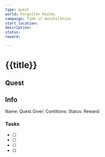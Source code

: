```yaml
---
type: quest
world: Forgotten Realms
campaign: Tomb of Annihilation
start_location: 
description: 
status: 
reward:

---
```

# {{title}}

## Quest 




## Info

Name: 
Quest Giver: 
Contitions: 
Status: 
Reward: 








### Tasks
- [ ] 
- [ ] 
- [ ] 
- [ ] 